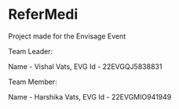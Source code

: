 # ReferMedi
Project made for the Envisage Event

Team Leader:

Name - Vishal Vats, EVG Id - 22EVGQJ5838831

Team Member:

Name - Harshika Vats, EVG Id - 22EVGMIO941949
